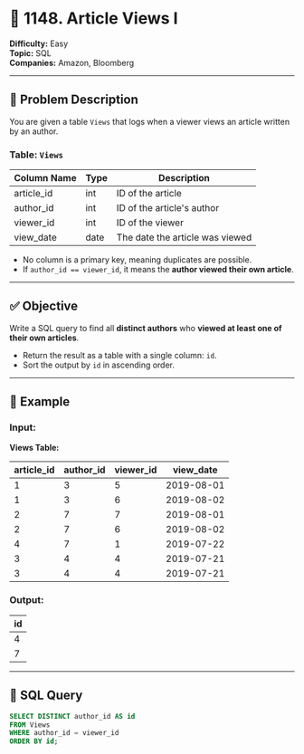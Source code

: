 # 📰 1148. Article Views I

**Difficulty:** Easy  
**Topic:** SQL  
**Companies:** Amazon, Bloomberg  

---

## 🧾 Problem Description

You are given a table `Views` that logs when a viewer views an article written by an author.

### Table: `Views`

| Column Name | Type | Description                        |
|-------------|------|------------------------------------|
| article_id  | int  | ID of the article                  |
| author_id   | int  | ID of the article's author         |
| viewer_id   | int  | ID of the viewer                   |
| view_date   | date | The date the article was viewed    |

- No column is a primary key, meaning duplicates are possible.
- If `author_id == viewer_id`, it means the **author viewed their own article**.

---

## ✅ Objective

Write a SQL query to find all **distinct authors** who **viewed at least one of their own articles**.

- Return the result as a table with a single column: `id`.
- Sort the output by `id` in ascending order.

---

## 🧪 Example

### Input:

**Views Table:**

| article_id | author_id | viewer_id | view_date  |
|------------|-----------|-----------|------------|
| 1          | 3         | 5         | 2019-08-01 |
| 1          | 3         | 6         | 2019-08-02 |
| 2          | 7         | 7         | 2019-08-01 |
| 2          | 7         | 6         | 2019-08-02 |
| 4          | 7         | 1         | 2019-07-22 |
| 3          | 4         | 4         | 2019-07-21 |
| 3          | 4         | 4         | 2019-07-21 |

### Output:

| id |
|----|
| 4  |
| 7  |

---

## 🧠 SQL Query

```sql
SELECT DISTINCT author_id AS id
FROM Views
WHERE author_id = viewer_id
ORDER BY id;
```
